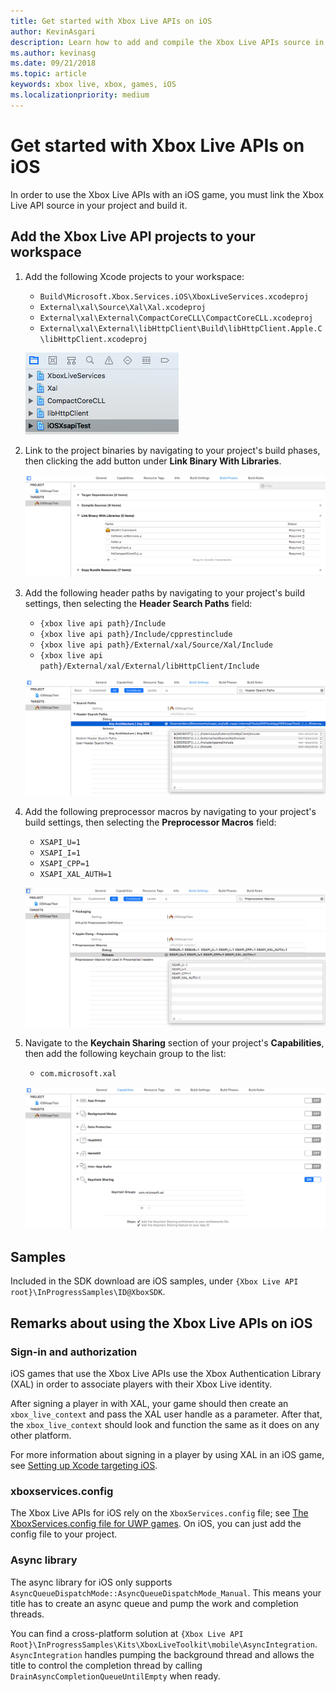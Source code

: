 ```yaml
---
title: Get started with Xbox Live APIs on iOS
author: KevinAsgari
description: Learn how to add and compile the Xbox Live APIs source in your iOS project.
ms.author: kevinasg
ms.date: 09/21/2018
ms.topic: article
keywords: xbox live, xbox, games, iOS
ms.localizationpriority: medium
---
```


# Get started with Xbox Live APIs on iOS

In order to use the Xbox Live APIs with an iOS game, you must link the Xbox Live API source in your project and build it.


## Add the Xbox Live API projects to your workspace

1. Add the following Xcode projects to your workspace:  

    * `Build\Microsoft.Xbox.Services.iOS\XboxLiveServices.xcodeproj`
    * `External\xal\Source\Xal\Xal.xcodeproj`
    * `External\xal\External\CompactCoreCLL\CompactCoreCLL.xcodeproj`
    * `External\xal\External\libHttpClient\Build\libHttpClient.Apple.C\libHttpClient.xcodeproj`

    ![Adding the xcode projects](live-ios-get-started-with-xsapi-source-images/ios-add-xcode-projects.png)

2. Link to the project binaries by navigating to your project's build phases, then clicking the add button under **Link Binary With Libraries**.

    ![Linking to project binaries](live-ios-get-started-with-xsapi-source-images/ios-link-to-project-binaries.png)

3. Add the following header paths by navigating to your project's build settings, then selecting the **Header Search Paths** field:

    * `{xbox live api path}/Include`
    * `{xbox live api path}/Include/cpprestinclude`
    * `{xbox live api path}/External/xal/Source/Xal/Include`
    * `{xbox live api path}/External/xal/External/libHttpClient/Include`

    ![Adding the header paths to your project](live-ios-get-started-with-xsapi-source-images/ios-add-header-paths.png)

4. Add the following preprocessor macros by navigating to your project's build settings, then selecting the **Preprocessor Macros** field:

    * `XSAPI_U=1`
    * `XSAPI_I=1`
    * `XSAPI_CPP=1`
    * `XSAPI_XAL_AUTH=1`

    ![Adding preprocessor macros](live-ios-get-started-with-xsapi-source-images/ios-add-preprocessor-macros.png)

5. Navigate to the **Keychain Sharing** section of your project's **Capabilities**, then add the following keychain group to the list:

    * `com.microsoft.xal`

    ![Adding keychain sharing](live-ios-get-started-with-xsapi-source-images/ios-add-keychain-sharing.png)


## Samples

Included in the SDK download are iOS samples, under `{Xbox Live API root}\InProgressSamples\ID@XboxSDK`.


## Remarks about using the Xbox Live APIs on iOS


### Sign-in and authorization

iOS games that use the Xbox Live APIs use the Xbox Authentication Library (XAL) in order to associate players with their Xbox Live identity.

After signing a player in with XAL, your game should then create an `xbox_live_context` and pass the XAL user handle as a parameter.
After that, the `xbox_live_context` should look and function the same as it does on any other platform.

For more information about signing in a player by using XAL in an iOS game, see [Setting up Xcode targeting iOS](../live-xcode-ios-mp.md).


### xboxservices.config

The Xbox Live APIs for iOS rely on the `XboxServices.config` file; see [The XboxServices.config file for UWP games](../../vstudio-win10/live-xboxservices-config.md).
On iOS, you can just add the config file to your project.


### Async library

The async library for iOS only supports `AsyncQueueDispatchMode::AsyncQueueDispatchMode_Manual`.
This means your title has to create an async queue and pump the work and completion threads.  

You can find a cross-platform solution at `{Xbox Live API Root}\InProgressSamples\Kits\XboxLiveToolkit\mobile\AsyncIntegration`.  
`AsyncIntegration` handles pumping the background thread and allows the title to control the completion thread by calling `DrainAsyncCompletionQueueUntilEmpty` when ready.
